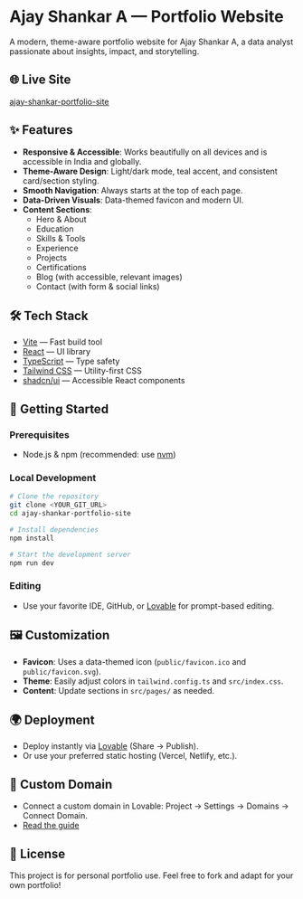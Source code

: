 # Ajay Shankar A — Portfolio Website

A modern, theme-aware portfolio website for Ajay Shankar A, a data analyst passionate about insights, impact, and storytelling.

## 🌐 Live Site

[ajay-shankar-portfolio-site](https://lovable.dev/projects/9f487fa3-9758-46c4-90ca-04ff3dd4f18f)

## ✨ Features

- **Responsive & Accessible**: Works beautifully on all devices and is accessible in India and globally.
- **Theme-Aware Design**: Light/dark mode, teal accent, and consistent card/section styling.
- **Smooth Navigation**: Always starts at the top of each page.
- **Data-Driven Visuals**: Data-themed favicon and modern UI.
- **Content Sections**:
  - Hero & About
  - Education
  - Skills & Tools
  - Experience
  - Projects
  - Certifications
  - Blog (with accessible, relevant images)
  - Contact (with form & social links)

## 🛠️ Tech Stack

- [Vite](https://vitejs.dev/) — Fast build tool
- [React](https://react.dev/) — UI library
- [TypeScript](https://www.typescriptlang.org/) — Type safety
- [Tailwind CSS](https://tailwindcss.com/) — Utility-first CSS
- [shadcn/ui](https://ui.shadcn.com/) — Accessible React components

## 🚀 Getting Started

### Prerequisites
- Node.js & npm (recommended: use [nvm](https://github.com/nvm-sh/nvm#installing-and-updating))

### Local Development
```sh
# Clone the repository
git clone <YOUR_GIT_URL>
cd ajay-shankar-portfolio-site

# Install dependencies
npm install

# Start the development server
npm run dev
```

### Editing
- Use your favorite IDE, GitHub, or [Lovable](https://lovable.dev/projects/9f487fa3-9758-46c4-90ca-04ff3dd4f18f) for prompt-based editing.

## 🖼️ Customization
- **Favicon**: Uses a data-themed icon (`public/favicon.ico` and `public/favicon.svg`).
- **Theme**: Easily adjust colors in `tailwind.config.ts` and `src/index.css`.
- **Content**: Update sections in `src/pages/` as needed.

## 🌍 Deployment
- Deploy instantly via [Lovable](https://lovable.dev/projects/9f487fa3-9758-46c4-90ca-04ff3dd4f18f) (Share → Publish).
- Or use your preferred static hosting (Vercel, Netlify, etc.).

## 🔗 Custom Domain
- Connect a custom domain in Lovable: Project → Settings → Domains → Connect Domain.
- [Read the guide](https://docs.lovable.dev/tips-tricks/custom-domain#step-by-step-guide)

## 📄 License

This project is for personal portfolio use. Feel free to fork and adapt for your own portfolio!
